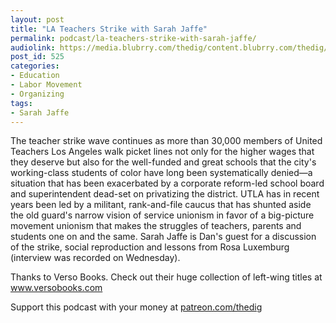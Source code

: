 ```yaml
---
layout: post
title: "LA Teachers Strike with Sarah Jaffe"
permalink: podcast/la-teachers-strike-with-sarah-jaffe/
audiolink: https://media.blubrry.com/thedig/content.blubrry.com/thedig/The_Dig_-_EP_175_-_JaffeUTLA.mp3
post_id: 525
categories: 
- Education
- Labor Movement
- Organizing
tags: 
- Sarah Jaffe
---
```


The teacher strike wave continues as more than 30,000 members of United Teachers Los Angeles walk picket lines not only for the higher wages that they deserve but also for the well-funded and great schools that the city's working-class students of color have long been systematically denied—a situation that has been exacerbated by a corporate reform-led school board and superintendent dead-set on privatizing the district. UTLA has in recent years been led by a militant, rank-and-file caucus that has shunted aside the old guard's narrow vision of service unionism in favor of a big-picture movement unionism that makes the struggles of teachers, parents and students one on and the same. Sarah Jaffe is Dan's guest for a discussion of the strike, social reproduction and lessons from Rosa Luxemburg (interview was recorded on Wednesday).

Thanks to Verso Books. Check out their huge collection of left-wing titles at www.versobooks.com

Support this podcast with your money at [patreon.com/thedig](http://www.patreon.com/TheDig) 
